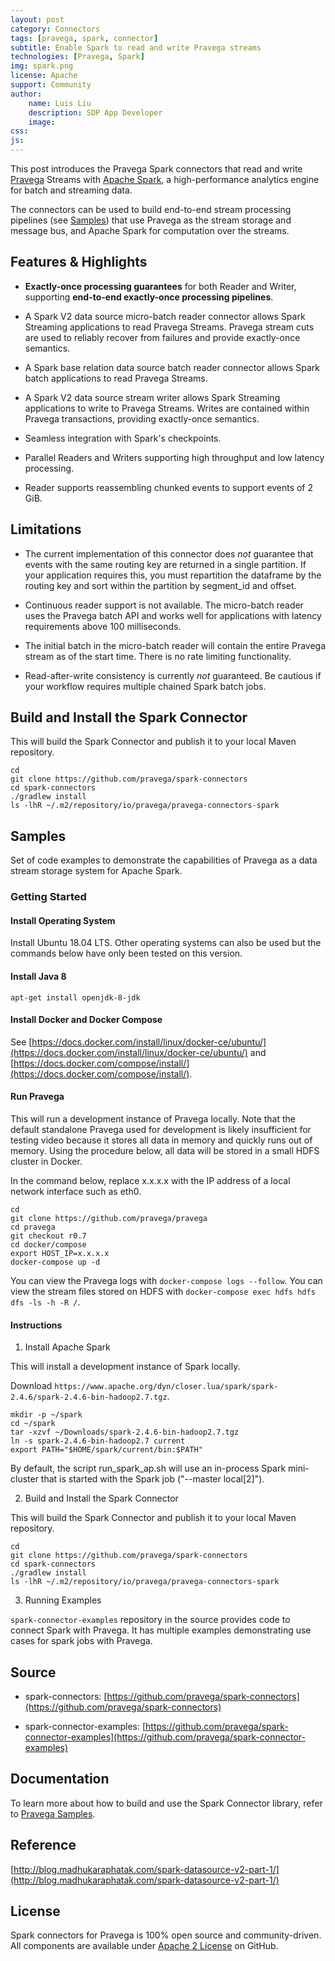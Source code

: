 ```yaml
---
layout: post
category: Connectors
tags: [pravega, spark, connector]
subtitle: Enable Spark to read and write Pravega streams
technologies: [Pravega, Spark]
img: spark.png
license: Apache
support: Community
author: 
    name: Luis Liu
    description: SDP App Developer
    image: 
css: 
js: 
---
```

This post introduces the Pravega Spark connectors that read and write [Pravega](http://pravega.io/) Streams with [Apache Spark](http://spark.apache.org/), a high-performance analytics engine for batch and streaming data.
<!--more-->

The connectors can be used to build end-to-end stream processing pipelines (see [Samples](https://github.com/pravega/pravega-samples)) that use Pravega as the stream storage and message bus, and Apache Spark for computation over the streams.



## Features & Highlights

  - **Exactly-once processing guarantees** for both Reader and Writer, supporting **end-to-end exactly-once processing pipelines**.

  - A Spark V2 data source micro-batch reader connector allows Spark Streaming applications to read Pravega Streams.
    Pravega stream cuts are used to reliably recover from failures and provide exactly-once semantics.
    
  - A Spark base relation data source batch reader connector allows Spark batch applications to read Pravega Streams.

  - A Spark V2 data source stream writer allows Spark Streaming applications to write to Pravega Streams.
    Writes are contained within Pravega transactions, providing exactly-once semantics.

  - Seamless integration with Spark's checkpoints.

  - Parallel Readers and Writers supporting high throughput and low latency processing.

  - Reader supports reassembling chunked events to support events of 2 GiB.

## Limitations

  - The current implementation of this connector does *not* guarantee that events with the same routing key
    are returned in a single partition. 
    If your application requires this, you must repartition the dataframe by the routing key and sort within the
    partition by segment_id and offset.

  - Continuous reader support is not available. The micro-batch reader uses the Pravega batch API and works well for
    applications with latency requirements above 100 milliseconds.

  - The initial batch in the micro-batch reader will contain the entire Pravega stream as of the start time.
    There is no rate limiting functionality.

  - Read-after-write consistency is currently *not* guaranteed.
    Be cautious if your workflow requires multiple chained Spark batch jobs.

## Build and Install the Spark Connector

This will build the Spark Connector and publish it to your local Maven repository.

```
cd
git clone https://github.com/pravega/spark-connectors
cd spark-connectors
./gradlew install
ls -lhR ~/.m2/repository/io/pravega/pravega-connectors-spark
```

## Samples

Set of code examples to demonstrate the capabilities of Pravega as a data stream storage system for Apache Spark.

### Getting Started

#### Install Operating System

Install Ubuntu 18.04 LTS. Other operating systems can also be used but the commands below have only been tested on this version.

#### Install Java 8

```
apt-get install openjdk-8-jdk
```

#### Install Docker and Docker Compose

See [https://docs.docker.com/install/linux/docker-ce/ubuntu/](https://docs.docker.com/install/linux/docker-ce/ubuntu/) and [https://docs.docker.com/compose/install/](https://docs.docker.com/compose/install/).

#### Run Pravega

This will run a development instance of Pravega locally. Note that the default standalone Pravega used for development is likely insufficient for testing video because it stores all data in memory and quickly runs out of memory. Using the procedure below, all data will be stored in a small HDFS cluster in Docker.

In the command below, replace x.x.x.x with the IP address of a local network interface such as eth0.

```
cd
git clone https://github.com/pravega/pravega
cd pravega
git checkout r0.7
cd docker/compose
export HOST_IP=x.x.x.x
docker-compose up -d
```

You can view the Pravega logs with `docker-compose logs --follow`. You can view the stream files stored on HDFS with `docker-compose exec hdfs hdfs dfs -ls -h -R /`.

#### Instructions

1) Install Apache Spark

This will install a development instance of Spark locally.

Download `https://www.apache.org/dyn/closer.lua/spark/spark-2.4.6/spark-2.4.6-bin-hadoop2.7.tgz`.

```
mkdir -p ~/spark
cd ~/spark
tar -xzvf ~/Downloads/spark-2.4.6-bin-hadoop2.7.tgz
ln -s spark-2.4.6-bin-hadoop2.7 current
export PATH="$HOME/spark/current/bin:$PATH"
```

By default, the script run_spark_ap.sh will use an in-process Spark mini-cluster that is started with the Spark job ("--master local[2]").

2) Build and Install the Spark Connector

This will build the Spark Connector and publish it to your local Maven repository.

```
cd
git clone https://github.com/pravega/spark-connectors
cd spark-connectors
./gradlew install
ls -lhR ~/.m2/repository/io/pravega/pravega-connectors-spark
```

3) Running Examples

`spark-connector-examples` repository in the source provides code to connect Spark with Pravega. It has multiple examples demonstrating use cases for spark jobs with Pravega.
 
## Source
- spark-connectors: [https://github.com/pravega/spark-connectors](https://github.com/pravega/spark-connectors)

- spark-connector-examples: [https://github.com/pravega/spark-connector-examples](https://github.com/pravega/spark-connector-examples)

## Documentation

To learn more about how to build and use the Spark Connector library, refer to
[Pravega Samples](https://github.com/claudiofahey/pravega-samples/tree/spark-connector-examples/spark-connector-examples).

## Reference
[http://blog.madhukaraphatak.com/spark-datasource-v2-part-1/](http://blog.madhukaraphatak.com/spark-datasource-v2-part-1/)

## License

Spark connectors for Pravega is 100% open source and community-driven. All components are available
under [Apache 2 License](https://www.apache.org/licenses/LICENSE-2.0.html) on GitHub.